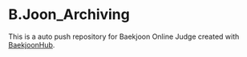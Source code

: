# B.Joon_Archiving
This is a auto push repository for Baekjoon Online Judge created with [BaekjoonHub](https://github.com/BaekjoonHub/BaekjoonHub).

